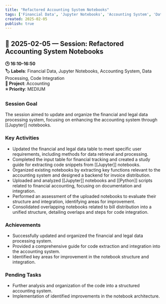 ```yaml
---
title: "Refactored Accounting System Notebooks"
tags: ['Financial Data', 'Jupyter Notebooks', 'Accounting System', 'Data Processing', 'Code Integration']
created: 2025-02-05
publish: true
---
```


## 📅 2025-02-05 — Session: Refactored Accounting System Notebooks

**🕒 16:10–16:50**  
**🏷️ Labels**: Financial Data, Jupyter Notebooks, Accounting System, Data Processing, Code Integration  
**📂 Project**: Accounting  
**⭐ Priority**: MEDIUM  


### Session Goal
The session aimed to update and organize the financial and legal data processing system, focusing on enhancing the accounting system through [[Jupyter]] notebooks.

### Key Activities
- Updated the financial and legal data table to meet specific user requirements, including methods for data retrieval and processing.
- Completed the input table for financial tracking and created a study guide for extracting code snippets from [[Jupyter]] notebooks.
- Organized existing notebooks by extracting key functions relevant to the accounting system and designed a backend for invoice distribution.
- Uploaded and analyzed [[Jupyter]] notebooks and [[Python]] scripts related to financial accounting, focusing on documentation and integration.
- Performed an assessment of the uploaded notebooks to evaluate their structure and integration, identifying areas for improvement.
- Consolidated overlapping notebooks related to bill distribution into a unified structure, detailing overlaps and steps for code integration.

### Achievements
- Successfully updated and organized the financial and legal data processing system.
- Provided a comprehensive guide for code extraction and integration into the accounting system.
- Identified key areas for improvement in the notebook structure and integration.

### Pending Tasks
- Further analysis and organization of the code into a structured accounting system.
- Implementation of identified improvements in the notebook architecture.
